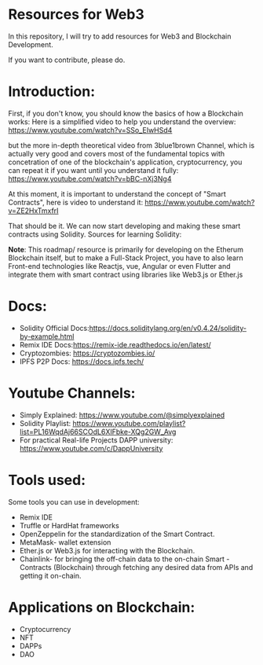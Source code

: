 
# Resources for Web3
In this repository, I will try to add resources for Web3 and Blockchain Development.

If you want to contribute, please do.
# Introduction:
 First, if you don't know, you should know the basics of how a Blockchain works: 
Here is a simplified video to help you understand the overview:
https://www.youtube.com/watch?v=SSo_EIwHSd4

but the more in-depth theoretical video from 3blue1brown Channel, which is actually very good and covers most of the fundamental topics with concetration of one of the blockchain's application, cryptocurrency, you can repeat it if you want until you understand it fully:
https://www.youtube.com/watch?v=bBC-nXj3Ng4

At this moment, it is important to understand the concept of "Smart Contracts", here is video to understand it:
https://www.youtube.com/watch?v=ZE2HxTmxfrI

That should be it. We can now start developing and making these smart contracts using Solidity.
Sources for learning Solidity:

**Note**: This roadmap/ resource is primarily for developing on the Etherum Blockchain itself, but to make a Full-Stack Project, you have to also learn Front-end technologies like Reactjs, vue, Angular or even Flutter and integrate them with smart contract using libraries like Web3.js or Ether.js
# Docs:
- Solidity Official Docs:https://docs.soliditylang.org/en/v0.4.24/solidity-by-example.html
- Remix IDE Docs:https://remix-ide.readthedocs.io/en/latest/
- Cryptozombies: https://cryptozombies.io/
- IPFS P2P Docs: https://docs.ipfs.tech/



# Youtube Channels:
- Simply Explained: https://www.youtube.com/@simplyexplained
- Solidity Playlist: https://www.youtube.com/playlist?list=PL16WqdAj66SCOdL6XIFbke-XQg2GW_Avg
- For practical Real-life Projects DAPP university: https://www.youtube.com/c/DappUniversity


# Tools used:


Some tools you can use in development:
- Remix IDE 
- Truffle or HardHat frameworks
- OpenZeppelin for the standardization of the Smart Contract.
- MetaMask- wallet extension
- Ether.js or Web3.js for interacting with the Blockchain.
- Chainlink- for bringing the off-chain data to the on-chain Smart - Contracts (Blockchain) through fetching any desired data from   APIs and getting it on-chain.


# Applications on Blockchain:
- Cryptocurrency
- NFT
- DAPPs
- DAO




